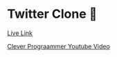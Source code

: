 # Twitter Clone :rocket:
[Live Link](https://twitter-clone.ahayder.me)

[Clever Prograammer Youtube Video](https://www.youtube.com/watch?v=rJjaqSTzOxI)
